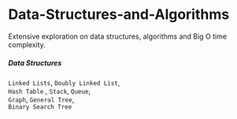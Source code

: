 # Data-Structures-and-Algorithms
Extensive exploration on data structures, algorithms and Big O time complexity.

##### Data Structures
`Linked Lists`, `Doubly Linked List`,<br>
`Hash Table`  , `Stack`, `Queue`,<br>
`Graph`, `General Tree`,<br>
`Binary Search Tree`
